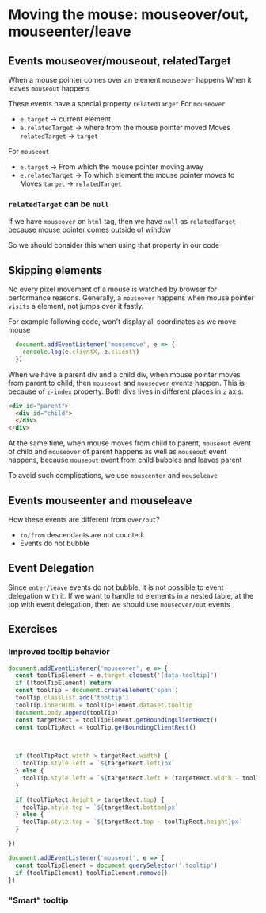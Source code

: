 # Moving the mouse: mouseover/out, mouseenter/leave

## Events mouseover/mouseout, relatedTarget
When a mouse pointer comes over an element `mouseover` happens
When it leaves `mouseout` happens

These events have a special property `relatedTarget`
For `mouseover`
* `e.target` -> current element
* `e.relatedTarget` -> where from the mouse pointer moved 
Moves `relatedTarget` -> `target`

For `mouseout`
* `e.target` -> From which the mouse pointer moving away
* `e.relatedTarget` -> To which element the mouse pointer moves to
Moves `target` -> `relatedTarget`

### `relatedTarget` can be `null`
If we have `mouseover` on `html` tag, then we have `null` as `relatedTarget` because mouse pointer comes outside of window

So we should consider this when using that property in our code

## Skipping elements
No every pixel movement of a mouse is watched by browser for performance reasons. Generally, a `mouseover` happens when mouse pointer `visits` a element, not jumps over it fastly.

For example following code, won't display all coordinates as we move mouse

```js
  document.addEventListener('mousemove', e => {
    console.log(e.clientX, e.clientY)
  })
```

When we have a parent div and a child div, when mouse pointer moves from parent to child, then `mouseout` and `mouseover` events happen. This is because of `z-index` property. Both divs lives in different places in `z` axis.

```html
<div id="parent">
  <div id="child">
  </div>
</div>
```

At the same time, when mouse moves from child to parent, `mouseout` event of child and `mouseover` of parent happens as well as `mouseout` event happens, because `mouseout` event from child bubbles and leaves parent


To avoid such complications, we use `mouseenter` and `mouseleave`

## Events mouseenter and mouseleave
How these events are different from `over/out`?
* `to/from` descendants are not counted. 
* Events do not bubble

## Event Delegation

Since `enter/leave` events do not bubble, it is not possible to event delegation with it. If we want to handle `td` elements in a nested table, at the top with event delegation, then we should use `mouseover/out` events

## Exercises

### Improved tooltip behavior

```js
document.addEventListener('mouseover', e => {
  const toolTipElement = e.target.closest('[data-tooltip]')
  if (!toolTipElement) return
  const toolTip = document.createElement('span')
  toolTip.classList.add('tooltip')
  toolTip.innerHTML = toolTipElement.dataset.tooltip
  document.body.append(toolTip)
  const targetRect = toolTipElement.getBoundingClientRect()
  const toolTipRect = toolTip.getBoundingClientRect()

  

  if (toolTipRect.width > targetRect.width) {
    toolTip.style.left = `${targetRect.left}px`
  } else {
    toolTip.style.left = `${targetRect.left + (targetRect.width - toolTipRect.width) / 2}px`
  }

  if (toolTipRect.height > targetRect.top) {
    toolTip.style.top = `${targetRect.bottom}px`
  } else {
    toolTip.style.top = `${targetRect.top - toolTipRect.height}px`
  }

})

document.addEventListener('mouseout', e => {
  const toolTipElement = document.querySelector('.tooltip')
  if (toolTipElement) toolTipElement.remove()
})
```

### "Smart" tooltip